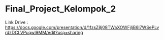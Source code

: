 # Final_Project_Kelompok_2
Link Drive : https://docs.google.com/presentation/d/1fzsZ8j08TWaXOWFjIjB6I7WSePLvrdzDCLVPuqwI9MM/edit?usp=sharing
